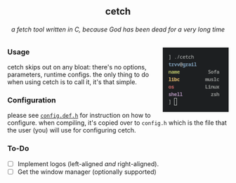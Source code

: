 <h2 align="center">cetch</h2>
<h6 align="center">a fetch tool written in C, because God has been dead for
a very long time</h6>

<img align="right" src="scrot.png" width="150px"/>

### Usage

cetch skips out on any bloat: there's no options, parameters, runtime
configs. the only thing to do when using cetch is to call it, it's that
simple.

### Configuration

please see [`config.def.h`](/config.def.h) for instruction on how to
configure. when compiling, it's copied over to `config.h` which is the file
that the user (you) will use for configuring cetch.

### To-Do

- [ ] Implement logos (left-aligned *and* right-aligned).
- [ ] Get the window manager (optionally supported)
